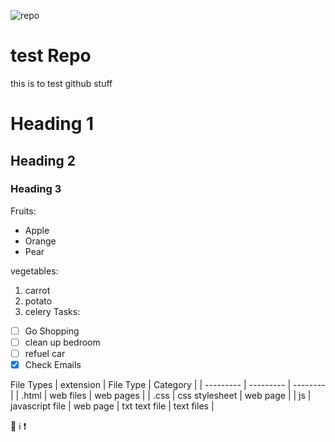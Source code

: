 ![repo](https://github.com/XK-Z0-XD/text/actions/workflows/node.js.yml/badge.svg)
# test Repo
this is to test github stuff
# Heading 1
## Heading 2
### Heading 3
Fruits:
- Apple
- Orange
- Pear
 
 vegetables:
 1. carrot
 2. potato
 3. celery
Tasks:
- [ ] Go Shopping
- [ ] clean up bedroom
- [ ] refuel car
- [X] Check Emails

File Types
| extension | File Type | Category |
| --------- | --------- | -------- |
| .html  | web files | web pages | 
| .css | css stylesheet | web page |
| js | javascript file | web page 
| txt  text file | text files |

:book:
:information_source:
:exclamation:
